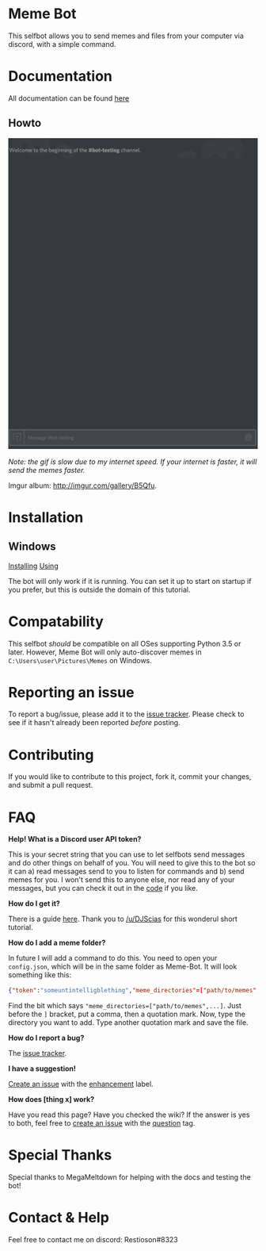 # Meme Bot
This selfbot allows you to send memes and files from your computer via discord, with a simple command.

# Documentation
All documentation can be found [here](https://github.com/Restioson/meme-bot/wiki)

## Howto
![Howto gif](https://raw.githubusercontent.com/Restioson/meme-bot/master/meme-bot.gif "Demonstration showing how to send memes using the meme bot")

*Note: the gif is slow due to my internet speed. If your internet is faster, it will send the memes faster.*

Imgur album: http://imgur.com/gallery/B5Qfu.

# Installation

## Windows
[Installing](http://imgur.com/a/lBDeS)
[Using](http://imgur.com/gallery/B5Qfu)

The bot will only work if it is running. You can set it up to start on startup if you prefer, but this is outside the domain of this tutorial.

# Compatability
This selfbot *should* be compatible on all OSes supporting Python 3.5 or later. However, Meme Bot will only auto-discover memes in `C:\Users\user\Pictures\Memes` on Windows.

# Reporting an issue
To report a bug/issue, please add it to the [issue tracker](https://github.com/Restioson/meme-bot/issues). Please check to see if it hasn't already been reported *before* posting.

# Contributing
If you would like to contribute to this project, fork it, commit your changes, and submit a pull request.

# FAQ
**Help! What is a Discord user API token?**

This is your secret string that you can use to let selfbots send messages and do other things on behalf of you. You will need to give this to the bot so it can a) read messages send to you to listen for commands and b) send memes for you. I won't send this to anyone else, nor read any of your messages, but you can check it out in the [code](https://github.com/Restioson/meme-bot/blob/master/meme-bot.py#L41) if you like.

**How do I get it?**

There is a guide [here](https://www.reddit.com/r/discordapp/comments/5ncwpv/localstorage_missing/dcalpi1/). Thank you to [/u/DJScias](https://www.reddit.com/user/DJScias) for this wonderul short tutorial.

**How do I add a meme folder?**

In future I will add a command to do this. You need to open your `config.json`, which will be in the same folder as Meme-Bot. It will look something like this:
```json
{"token":"someuntintelligblething","meme_directories"=["path/to/memes","path/to/memes2",...],"file_types"=["jpg","png"...]}
```
Find the bit which says `"meme_directories=["path/to/memes",...]`. Just before the `]` bracket, put a comma, then a quotation mark. Now, type the directory you want to add. Type another quotation mark and save the file.

**How do I report a bug?**

The [issue tracker](https://github.com/Restioson/meme-bot/issues).

**I have a suggestion!**

[Create an issue](https://github.com/Restioson/meme-bot/issues) with the [enhancement](https://github.com/Restioson/meme-bot/labels/enhancement) label.

**How does [thing x] work?**

Have you read this page? Have you checked the wiki? If the answer is yes to both, feel free to [create an issue](https://github.com/Restioson/meme-bot/issues/new) with the [question](https://github.com/Restioson/meme-bot/labels/question) tag.

# Special Thanks
Special thanks to MegaMeltdown for helping with the docs and testing the bot!

# Contact & Help

Feel free to contact me on discord: Restioson#8323
